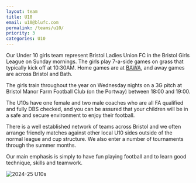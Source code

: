 ```yaml
---
layout: team
title: U10
email: u10@blufc.com
permalink: /teams/u10/
priority: 3
categories: U10
---
```


Our Under 10 girls team represent Bristol Ladies Union FC in the Bristol Girls League on Sunday mornings. The girls play 7-a-side games on grass that typically kick off at 10:30AM. Home games are at [BAWA](https://maps.app.goo.gl/9rU15URNdAquGL73A), and away games are across Bristol and Bath.

The girls train throughout the year on Wednesday nights on a 3G pitch at Bristol Manor Farm Football Club (on the Portway) between 18:00 and 19:00.

The U10s have one female and two male coaches who are all FA qualified and fully DBS checked, and you can be assured that your children will be in a safe and secure environment to enjoy their football.

There is a well established network of teams across Bristol and we often arrange friendly matches against other local U10 sides outside of the normal league and cup structure. We also enter a number of tournaments through the summer months.

Our main emphasis is simply to have fun playing football and to learn good technique, skills and teamwork.

![2024-25 U10s](/assets/images/2024-25-u10.png)
